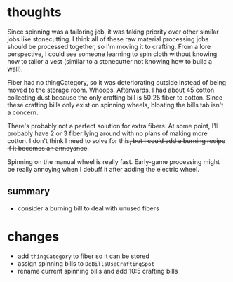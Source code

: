 # thoughts 
Since spinning was a tailoring job, it was taking priority over other similar jobs like stonecutting. I think all of these raw material processing jobs should be processed together, so I'm moving it to crafting. From a lore perspective, I could see someone learning to spin cloth without knowing how to tailor a vest (similar to a stonecutter not knowing how to build a wall).

Fiber had no thingCategory, so it was deteriorating outside instead of being moved to the storage room. Whoops. Afterwards, I had about 45 cotton collecting dust because the only crafting bill is 50:25 fiber to cotton. Since these crafting bills only exist on spinning wheels, bloating the bills tab isn't a concern.

There's probably not a perfect solution for extra fibers. At some point, I'll probably have 2 or 3 fiber lying around with no plans of making more cotton. I don't think I need to solve for this~~, but I could add a burning recipe if it becomes an annoyance~~.

Spinning on the manual wheel is really fast. Early-game processing might be really annoying when I debuff it after adding the electric wheel.

## summary
 - consider a burning bill to deal with unused fibers

# changes
 - add `thingCategory` to fiber so it can be stored
 - assign spinning bills to `DoBillsUseCraftingSpot`
 - rename current spinning bills and add 10:5 crafting bills